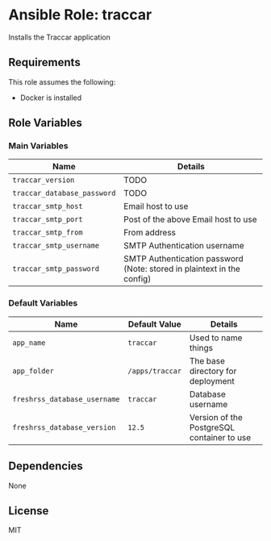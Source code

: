 # Ansible Role: traccar

Installs the Traccar application

## Requirements

This role assumes the following:

* Docker is installed

## Role Variables

### Main Variables

| Name | Details |
| --- | --- |
| `traccar_version` | TODO |
| `traccar_database_password` | TODO |
| `traccar_smtp_host` | Email host to use |
| `traccar_smtp_port` | Post of the above Email host to use |
| `traccar_smtp_from` | From address |
| `traccar_smtp_username` | SMTP Authentication username |
| `traccar_smtp_password` | SMTP Authentication password (Note: stored in plaintext in the config) |

### Default Variables

| Name | Default Value | Details |
| --- | --- | --- |
| `app_name` | `traccar` | Used to name things |
| `app_folder` | `/apps/traccar` | The base directory for deployment |
| `freshrss_database_username` | `traccar` | Database username |
| `freshrss_database_version` | `12.5` | Version of the PostgreSQL container to use |

## Dependencies

None

## License

MIT
